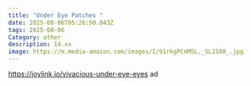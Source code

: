 ```yaml
---
title: "Under Eye Patches "
date: 2025-08-06T05:26:50.843Z
tags: 2025-08-06
Category: other
description: 14.xx
image: https://m.media-amazon.com/images/I/91rkgPCnM5L._SL1500_.jpg
---
```

https://joylink.io/vivacious-under-eye-eyes ad